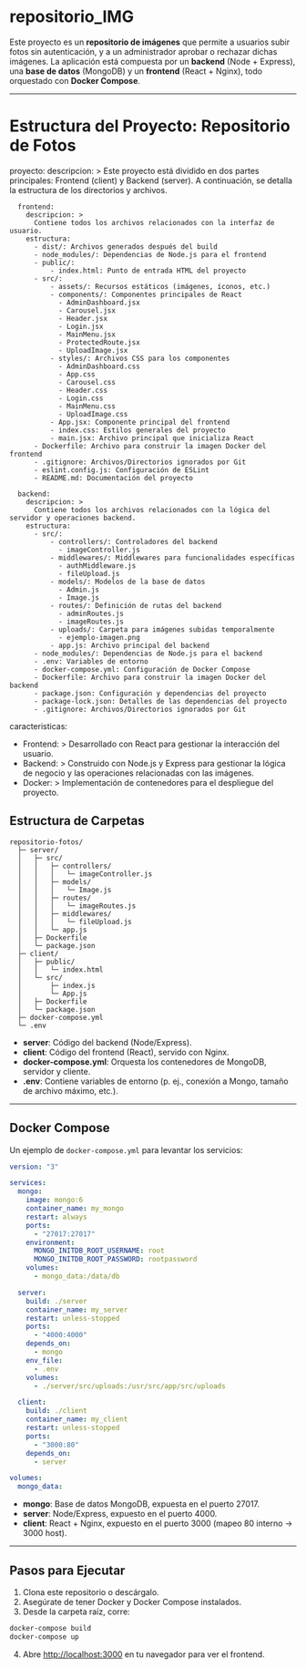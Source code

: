 # repositorio_IMG

Este proyecto es un **repositorio de imágenes** que permite a usuarios subir fotos sin autenticación, y a un administrador aprobar o rechazar dichas imágenes. La aplicación está compuesta por un **backend** (Node + Express), una **base de datos** (MongoDB) y un **frontend** (React + Nginx), todo orquestado con **Docker Compose**.

---

# Estructura del Proyecto: Repositorio de Fotos

proyecto:
  descripcion: >
    Este proyecto está dividido en dos partes principales: Frontend (client) y Backend (server).
    A continuación, se detalla la estructura de los directorios y archivos.
```
  frontend:
    descripcion: >
      Contiene todos los archivos relacionados con la interfaz de usuario.
    estructura:
      - dist/: Archivos generados después del build
      - node_modules/: Dependencias de Node.js para el frontend
      - public/:
          - index.html: Punto de entrada HTML del proyecto
      - src/:
          - assets/: Recursos estáticos (imágenes, íconos, etc.)
          - components/: Componentes principales de React
            - AdminDashboard.jsx
            - Carousel.jsx
            - Header.jsx
            - Login.jsx
            - MainMenu.jsx
            - ProtectedRoute.jsx
            - UploadImage.jsx
          - styles/: Archivos CSS para los componentes
            - AdminDashboard.css
            - App.css
            - Carousel.css
            - Header.css
            - Login.css
            - MainMenu.css
            - UploadImage.css
          - App.jsx: Componente principal del frontend
          - index.css: Estilos generales del proyecto
          - main.jsx: Archivo principal que inicializa React
      - Dockerfile: Archivo para construir la imagen Docker del frontend
      - .gitignore: Archivos/Directorios ignorados por Git
      - eslint.config.js: Configuración de ESLint
      - README.md: Documentación del proyecto

  backend:
    descripcion: >
      Contiene todos los archivos relacionados con la lógica del servidor y operaciones backend.
    estructura:
      - src/:
          - controllers/: Controladores del backend
            - imageController.js
          - middlewares/: Middlewares para funcionalidades específicas
            - authMiddleware.js
            - fileUpload.js
          - models/: Modelos de la base de datos
            - Admin.js
            - Image.js
          - routes/: Definición de rutas del backend
            - adminRoutes.js
            - imageRoutes.js
          - uploads/: Carpeta para imágenes subidas temporalmente
            - ejemplo-imagen.png
          - app.js: Archivo principal del backend
      - node_modules/: Dependencias de Node.js para el backend
      - .env: Variables de entorno
      - docker-compose.yml: Configuración de Docker Compose
      - Dockerfile: Archivo para construir la imagen Docker del backend
      - package.json: Configuración y dependencias del proyecto
      - package-lock.json: Detalles de las dependencias del proyecto
      - .gitignore: Archivos/Directorios ignorados por Git
```

caracteristicas:
  - Frontend: >
      Desarrollado con React para gestionar la interacción del usuario.
  - Backend: >
      Construido con Node.js y Express para gestionar la lógica de negocio y las operaciones relacionadas con las imágenes.
  - Docker: >
      Implementación de contenedores para el despliegue del proyecto.


## Estructura de Carpetas
```
repositorio-fotos/
  ├─ server/
  │   ├─ src/
  │   │   ├─ controllers/
  │   │   │   └─ imageController.js
  │   │   ├─ models/
  │   │   │   └─ Image.js
  │   │   ├─ routes/
  │   │   │   └─ imageRoutes.js
  │   │   ├─ middlewares/
  │   │   │   └─ fileUpload.js
  │   │   └─ app.js
  │   ├─ Dockerfile
  │   └─ package.json
  ├─ client/
  │   ├─ public/
  │   │   └─ index.html
  │   └─ src/
  │       ├─ index.js
  │       └─ App.js
  │   ├─ Dockerfile
  │   └─ package.json
  ├─ docker-compose.yml
  └─ .env
```
- **server**: Código del backend (Node/Express).  
- **client**: Código del frontend (React), servido con Nginx.  
- **docker-compose.yml**: Orquesta los contenedores de MongoDB, servidor y cliente.
- **.env**: Contiene variables de entorno (p. ej., conexión a Mongo, tamaño de archivo máximo, etc.).

---


## Docker Compose

Un ejemplo de `docker-compose.yml` para levantar los servicios:

```yaml
version: "3"

services:
  mongo:
    image: mongo:6
    container_name: my_mongo
    restart: always
    ports:
      - "27017:27017"
    environment:
      MONGO_INITDB_ROOT_USERNAME: root
      MONGO_INITDB_ROOT_PASSWORD: rootpassword
    volumes:
      - mongo_data:/data/db

  server:
    build: ./server
    container_name: my_server
    restart: unless-stopped
    ports:
      - "4000:4000"
    depends_on:
      - mongo
    env_file:
      - .env
    volumes:
      - ./server/src/uploads:/usr/src/app/src/uploads

  client:
    build: ./client
    container_name: my_client
    restart: unless-stopped
    ports:
      - "3000:80"
    depends_on:
      - server

volumes:
  mongo_data:
```

- **mongo**: Base de datos MongoDB, expuesta en el puerto 27017.
- **server**: Node/Express, expuesto en el puerto 4000.
- **client**: React + Nginx, expuesto en el puerto 3000 (mapeo 80 interno → 3000 host).

---

## Pasos para Ejecutar

1. Clona este repositorio o descárgalo.
2. Asegúrate de tener Docker y Docker Compose instalados.
3. Desde la carpeta raíz, corre:

```bash
docker-compose build
docker-compose up
```

4. Abre [http://localhost:3000](http://localhost:3000) en tu navegador para ver el frontend.
